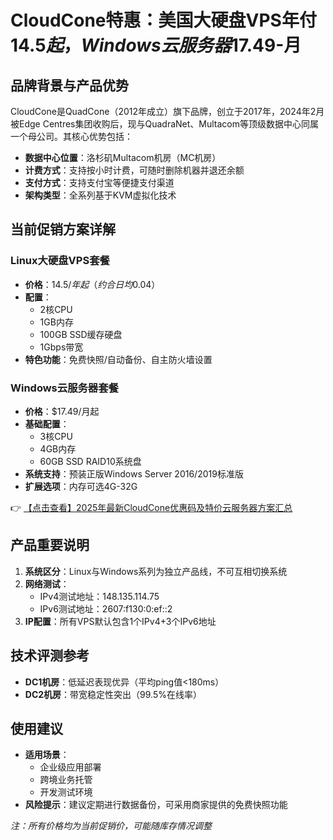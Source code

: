 # CloudCone特惠：美国大硬盘VPS年付$14.5起，Windows云服务器$17.49-月

## 品牌背景与产品优势

CloudCone是QuadCone（2012年成立）旗下品牌，创立于2017年，2024年2月被Edge Centres集团收购后，现与QuadraNet、Multacom等顶级数据中心同属一个母公司。其核心优势包括：

- **数据中心位置**：洛杉矶Multacom机房（MC机房）
- **计费方式**：支持按小时计费，可随时删除机器并退还余额
- **支付方式**：支持支付宝等便捷支付渠道
- **架构类型**：全系列基于KVM虚拟化技术

## 当前促销方案详解

### Linux大硬盘VPS套餐
- **价格**：$14.5/年起（约合日均$0.04）
- **配置**：
  - 2核CPU
  - 1GB内存
  - 100GB SSD缓存硬盘
  - 1Gbps带宽
- **特色功能**：免费快照/自动备份、自主防火墙设置

### Windows云服务器套餐
- **价格**：$17.49/月起
- **基础配置**：
  - 3核CPU
  - 4GB内存
  - 60GB SSD RAID10系统盘
- **系统支持**：预装正版Windows Server 2016/2019标准版
- **扩展选项**：内存可选4G-32G

👉 [【点击查看】2025年最新CloudCone优惠码及特价云服务器方案汇总](https://bit.ly/Cloudcone)

## 产品重要说明
1. **系统区分**：Linux与Windows系列为独立产品线，不可互相切换系统
2. **网络测试**：
   - IPv4测试地址：148.135.114.75
   - IPv6测试地址：2607:f130:0:ef::2
3. **IP配置**：所有VPS默认包含1个IPv4+3个IPv6地址

## 技术评测参考
- **DC1机房**：低延迟表现优异（平均ping值<180ms）
- **DC2机房**：带宽稳定性突出（99.5%在线率）

## 使用建议
- **适用场景**：
  - 企业级应用部署
  - 跨境业务托管
  - 开发测试环境
- **风险提示**：建议定期进行数据备份，可采用商家提供的免费快照功能

*注：所有价格均为当前促销价，可能随库存情况调整*